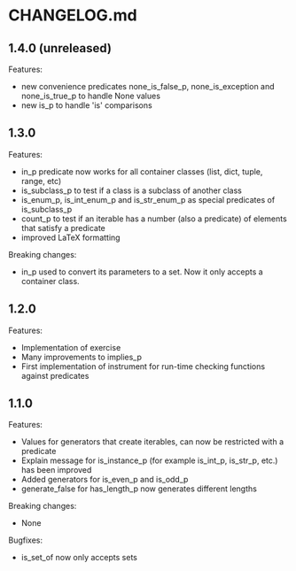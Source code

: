 # CHANGELOG.md

## 1.4.0 (unreleased)

Features:

- new convenience predicates none_is_false_p, none_is_exception and none_is_true_p to handle None values
- new is_p to handle 'is' comparisons

## 1.3.0

Features:

- in_p predicate now works for all container classes (list, dict, tuple, range, etc)
- is_subclass_p to test if a class is a subclass of another class
- is_enum_p, is_int_enum_p and is_str_enum_p as special predicates of is_subclass_p
- count_p to test if an iterable has a number (also a predicate) of elements that satisfy a predicate
- improved LaTeX formatting

Breaking changes:

- in_p used to convert its parameters to a set. Now it only accepts a container class.

## 1.2.0

Features:

- Implementation of exercise
- Many improvements to implies_p
- First implementation of instrument for run-time checking functions against predicates

## 1.1.0

Features:

- Values for generators that create iterables, can now be restricted with a predicate
- Explain message for is_instance_p (for example is_int_p, is_str_p, etc.) has been improved
- Added generators for is_even_p and is_odd_p
- generate_false for has_length_p now generates different lengths

Breaking changes:
- None

Bugfixes:
- is_set_of now only accepts sets
